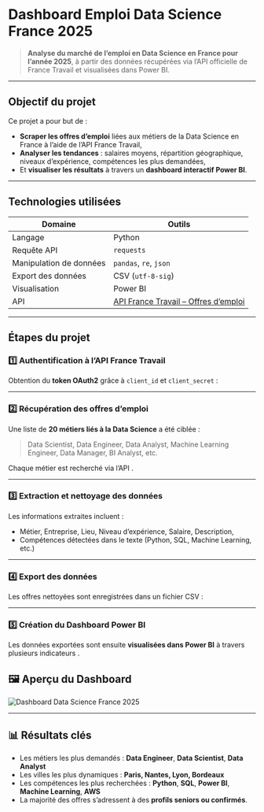 # Dashboard Emploi Data Science France 2025

> **Analyse du marché de l’emploi en Data Science en France pour l’année 2025**, à partir des données récupérées via l’API officielle de France Travail et visualisées dans Power BI.

---

## Objectif du projet

Ce projet a pour but de :

* **Scraper les offres d’emploi** liées aux métiers de la Data Science en France à l’aide de l’API France Travail,
* **Analyser les tendances** : salaires moyens, répartition géographique, niveaux d’expérience, compétences les plus demandées,
* Et **visualiser les résultats** à travers un **dashboard interactif Power BI**.

---

## Technologies utilisées

| Domaine                 | Outils                                                                                                         |
| ----------------------- | -------------------------------------------------------------------------------------------------------------- |
| Langage                 | Python                                                                                                         |
| Requête API             | `requests`                                                                                                     |
| Manipulation de données | `pandas`, `re`, `json`                                                                                         |
| Export des données      | CSV (`utf-8-sig`)                                                                                              |
| Visualisation           | Power BI                                                                                                       |
| API                     | [API France Travail – Offres d’emploi](https://api.francetravail.io/partenaire/offresdemploi/v2/offres/search) |

---

## Étapes du projet

### 1️⃣ Authentification à l’API France Travail

Obtention du **token OAuth2** grâce à `client_id` et `client_secret` :

---

### 2️⃣ Récupération des offres d’emploi

Une liste de **20 métiers liés à la Data Science** a été ciblée :

> Data Scientist, Data Engineer, Data Analyst, Machine Learning Engineer, Data Manager, BI Analyst, etc.

Chaque métier est recherché via l’API .

---

### 3️⃣ Extraction et nettoyage des données

Les informations extraites incluent :

* Métier, Entreprise, Lieu, Niveau d’expérience, Salaire, Description,
* Compétences détectées dans le texte (Python, SQL, Machine Learning, etc.)

---

### 4️⃣ Export des données

Les offres nettoyées sont enregistrées dans un fichier CSV :

---

### 5️⃣ Création du Dashboard Power BI

Les données exportées sont ensuite **visualisées dans Power BI** à travers plusieurs indicateurs .

## 🖼️ Aperçu du Dashboard

![Dashboard Data Science France 2025](cbb8857d-34b2-4659-9d36-3275fde3278d.png)

---

## 📊 Résultats clés

* Les métiers les plus demandés : **Data Engineer**, **Data Scientist**, **Data Analyst**
* Les villes les plus dynamiques : **Paris, Nantes, Lyon, Bordeaux**
* Les compétences les plus recherchées : **Python**, **SQL**, **Power BI**, **Machine Learning**, **AWS**
* La majorité des offres s’adressent à des **profils seniors ou confirmés**.
